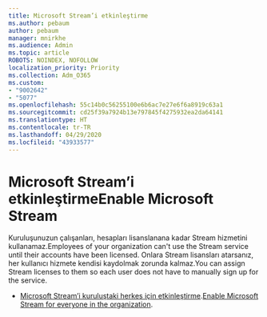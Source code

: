 ```yaml
---
title: Microsoft Stream’i etkinleştirme
ms.author: pebaum
author: pebaum
manager: mnirkhe
ms.audience: Admin
ms.topic: article
ROBOTS: NOINDEX, NOFOLLOW
localization_priority: Priority
ms.collection: Adm_O365
ms.custom:
- "9002642"
- "5077"
ms.openlocfilehash: 55c14b0c56255100e6b6ac7e27e6f6a8919c63a1
ms.sourcegitcommit: cd25f39a7924b13e797845f4275932ea2da64141
ms.translationtype: HT
ms.contentlocale: tr-TR
ms.lasthandoff: 04/29/2020
ms.locfileid: "43933577"
---
```

# <a name="enable-microsoft-stream"></a><span data-ttu-id="3955c-102">Microsoft Stream’i etkinleştirme</span><span class="sxs-lookup"><span data-stu-id="3955c-102">Enable Microsoft Stream</span></span>

<span data-ttu-id="3955c-103">Kuruluşunuzun çalışanları, hesapları lisanslanana kadar Stream hizmetini kullanamaz.</span><span class="sxs-lookup"><span data-stu-id="3955c-103">Employees of your organization can't use the Stream service until their accounts have been licensed.</span></span> <span data-ttu-id="3955c-104">Onlara Stream lisansları atarsanız, her kullanıcı hizmete kendisi kaydolmak zorunda kalmaz.</span><span class="sxs-lookup"><span data-stu-id="3955c-104">You can assign Stream licenses to them so each user does not have to manually sign up for the service.</span></span>

- <span data-ttu-id="3955c-105">[Microsoft Stream’i kuruluştaki herkes için etkinleştirme](https://docs.microsoft.com/stream/assign-user-licenses).</span><span class="sxs-lookup"><span data-stu-id="3955c-105">[Enable Microsoft Stream for everyone in the organization](https://docs.microsoft.com/stream/assign-user-licenses).</span></span>
